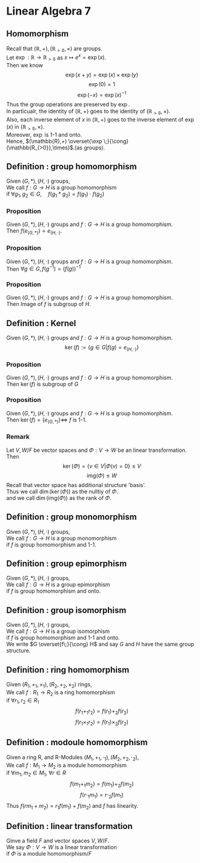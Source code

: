 # Linear Algebra 7

## Homomorphism
Recall that $(\mathbb{R},+),(\mathbb{R_{>0}},\times)$ are groups.  
Let $\exp:\mathbb{R} \rightarrow \mathbb{R_{>0}}$ as $x \mapsto e^x=\exp(x)$.  
Then we know
$$\exp(x+y)=\exp(x) \times \exp(y)$$
$$\exp(0)=1$$
$$\exp(-x)=\exp(x)^{-1}$$
Thus the group operations are preserved by $\exp$.  
In particualr, the identity of $(\mathbb{R},+)$ goes to the identity of $(\mathbb{R_{>0}},\times)$.  
Also, each inverse element of $x$ in $(\mathbb{R},+)$ goes to the inverse element of $\exp(x)$ in $(\mathbb{R_{>0}},\times)$.  
Moreover, $\exp$ is 1-1 and onto.  
Hence, $(\mathbb{R},+) \overset{\exp \;}{\cong} (\mathbb{R_{>0}},\times)$.(as groups).

## Definition : group homomorphism
Given $(G,*),(H,\cdot)$ groups,  
We call $f:G \rightarrow H$ is a group homomorphism  
if $\forall g_1,g_2 \in G, \quad f(g_1*g_2)=f(g_1) \cdot f(g_2)$

### Proposition 
Given $(G,*),(H,\cdot)$ groups and $f:G \rightarrow H$ is a group homomorphism.  
Then $f(e_{(G,*)})=e_{(H,\cdot)}$.

### Proposition 
Given $(G,*),(H,\cdot)$ groups and $f:G \rightarrow H$ is a group homomorphism.  
Then $\forall g \in G, f(g^{-1})=(f(g))^{-1}$

### Proposition 
Given $(G,*),(H,\cdot)$ groups and $f:G \rightarrow H$ is a group homomorphism.  
Then Image of $f$ is subgroup of $H$.

## Definition : Kernel
Given $(G,*),(H,\cdot)$ groups and $f:G \rightarrow H$ is a group homomorphism.  
$$\ker(f):=\{ g \in G | f(g) = e_{(H,\cdot)} \}$$

### Proposition
Given $(G,*),(H,\cdot)$ groups and $f:G \rightarrow H$ is a group homomorphism.  
Then $\ker(f)$ is subgroup of $G$

### Proposition
Given $(G,*),(H,\cdot)$ groups and $f:G \rightarrow H$ is a group homomorphism.  
Then $\ker(f)=\{e_{(G,*)}\} \iff$ $f$ is 1-1.

### Remark
Let $V,W/F$ be vector spaces and $\Phi: V \rightarrow W$ be an linear transformation.  
Then 
$$\ker(\Phi)=\{v \in V | \Phi(v) = 0 \} \le V$$
$$\mathrm{img}(\Phi) \le W $$
Recall that vector space has additional structure 'basis'.  
Thus we call $\dim(\ker(\Phi))$ as the nulltiy of $\Phi$.  
and we call $\dim(\mathrm{img}(\Phi))$ as the rank of $\Phi$.


## Definition : group monomorphism
Given $(G,*),(H,\cdot)$ groups,  
We call $f:G \rightarrow H$ is a group monomorphism  
if $f$ is group homomorphism and 1-1.

## Definition : group epimorphism
Given $(G,*),(H,\cdot)$ groups,  
We call $f:G \rightarrow H$ is a group epimorphism  
if $f$ is group homomorphism and onto.

## Definition : group isomorphism
Given $(G,*),(H,\cdot)$ groups,  
We call $f:G \rightarrow H$ is a group isomorphism  
if $f$ is group homomorphism and 1-1 and onto.  
We write $G \overset{f\;}{\cong} H$ and say $G$ and $H$ have the same group structure.

## Definition : ring homomorphism
Given $(R_1,+_1,\times_1),(R_2,+_2,\times_2)$ rings,  
We call $f:R_1 \rightarrow R_2$ is a ring homomorphism  
if $\forall r_1,r_2 \in R_1$
$$f(r_1 +_1 r_2)=f(r_1) +_2 f(r_2)$$
$$f(r_1 \times_1 r_2)=f(r_1) \times_2 f(r_2)$$

## Definition : modoule homomorphism
Given a ring R, and R-Modules $(M_1,+_1,\cdot_1),(M_2,+_2,\cdot_2)$,  
We call $f:M_1 \rightarrow M_2$ is a module homomorphism  
if $\forall m_1,m_2 \in M_1$, $\forall r \in R$
$$f(m_1 +_1 m_2)=f(m_1) +_2 f(m_2)$$
$$f(r \cdot_1 m_1)=r \cdot_2 f(m_1)$$
Thus $f(rm_1+m_2) = r_1f(m_1)+f(m_2)$ and $f$ has linearity.

## Definition : linear transformation
Ginve a field $F$ and vector spaces $V,W/F$.  
We say $\Phi:V \rightarrow W$ is a linear transformation  
if $\Phi$ is a module homomorphism$/F$